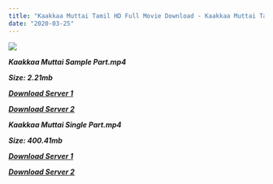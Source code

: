 ```yaml
---
title: "Kaakkaa Muttai Tamil HD Full Movie Download - Kaakkaa Muttai Tamil HD Movie Download"
date: "2020-03-25"
---
```


![](https://images.moviebuff.com/fb154b69-e10b-4cc4-a6bc-ea162517afa7?w=1000)

**_Kaakkaa Muttai Sample Part.mp4_**

**_Size: 2.21mb_**

**_[Download Server 1](http://b7.wetransfer.vip/files/Tamil{300377c8a1a3ba2999b4bbe3381b1ea1a812b0b70d21946c68d529294a5c2999}20Movies/Tamil{300377c8a1a3ba2999b4bbe3381b1ea1a812b0b70d21946c68d529294a5c2999}20Recent{300377c8a1a3ba2999b4bbe3381b1ea1a812b0b70d21946c68d529294a5c2999}20Movies/Kaakkaa{300377c8a1a3ba2999b4bbe3381b1ea1a812b0b70d21946c68d529294a5c2999}20Muttai{300377c8a1a3ba2999b4bbe3381b1ea1a812b0b70d21946c68d529294a5c2999}20(2014)/Kaakkaa{300377c8a1a3ba2999b4bbe3381b1ea1a812b0b70d21946c68d529294a5c2999}20Muttai{300377c8a1a3ba2999b4bbe3381b1ea1a812b0b70d21946c68d529294a5c2999}20HDRip/Kaakkaa{300377c8a1a3ba2999b4bbe3381b1ea1a812b0b70d21946c68d529294a5c2999}20Muttai{300377c8a1a3ba2999b4bbe3381b1ea1a812b0b70d21946c68d529294a5c2999}20(2014){300377c8a1a3ba2999b4bbe3381b1ea1a812b0b70d21946c68d529294a5c2999}20Sample{300377c8a1a3ba2999b4bbe3381b1ea1a812b0b70d21946c68d529294a5c2999}20(640x360).mp4)_**

**_[Download Server 2](http://b7.wetransfer.vip/files/Tamil{300377c8a1a3ba2999b4bbe3381b1ea1a812b0b70d21946c68d529294a5c2999}20Movies/Tamil{300377c8a1a3ba2999b4bbe3381b1ea1a812b0b70d21946c68d529294a5c2999}20Recent{300377c8a1a3ba2999b4bbe3381b1ea1a812b0b70d21946c68d529294a5c2999}20Movies/Kaakkaa{300377c8a1a3ba2999b4bbe3381b1ea1a812b0b70d21946c68d529294a5c2999}20Muttai{300377c8a1a3ba2999b4bbe3381b1ea1a812b0b70d21946c68d529294a5c2999}20(2014)/Kaakkaa{300377c8a1a3ba2999b4bbe3381b1ea1a812b0b70d21946c68d529294a5c2999}20Muttai{300377c8a1a3ba2999b4bbe3381b1ea1a812b0b70d21946c68d529294a5c2999}20HDRip/Kaakkaa{300377c8a1a3ba2999b4bbe3381b1ea1a812b0b70d21946c68d529294a5c2999}20Muttai{300377c8a1a3ba2999b4bbe3381b1ea1a812b0b70d21946c68d529294a5c2999}20(2014){300377c8a1a3ba2999b4bbe3381b1ea1a812b0b70d21946c68d529294a5c2999}20Sample{300377c8a1a3ba2999b4bbe3381b1ea1a812b0b70d21946c68d529294a5c2999}20(640x360).mp4)_**

**_Kaakkaa Muttai Single Part.mp4_**

**_Size: 400.41mb_**

**_[Download Server 1](http://b7.wetransfer.vip/files/Tamil{300377c8a1a3ba2999b4bbe3381b1ea1a812b0b70d21946c68d529294a5c2999}20Movies/Tamil{300377c8a1a3ba2999b4bbe3381b1ea1a812b0b70d21946c68d529294a5c2999}20Recent{300377c8a1a3ba2999b4bbe3381b1ea1a812b0b70d21946c68d529294a5c2999}20Movies/Kaakkaa{300377c8a1a3ba2999b4bbe3381b1ea1a812b0b70d21946c68d529294a5c2999}20Muttai{300377c8a1a3ba2999b4bbe3381b1ea1a812b0b70d21946c68d529294a5c2999}20(2014)/Kaakkaa{300377c8a1a3ba2999b4bbe3381b1ea1a812b0b70d21946c68d529294a5c2999}20Muttai{300377c8a1a3ba2999b4bbe3381b1ea1a812b0b70d21946c68d529294a5c2999}20HDRip/Kaakkaa{300377c8a1a3ba2999b4bbe3381b1ea1a812b0b70d21946c68d529294a5c2999}20Muttai{300377c8a1a3ba2999b4bbe3381b1ea1a812b0b70d21946c68d529294a5c2999}20(2014){300377c8a1a3ba2999b4bbe3381b1ea1a812b0b70d21946c68d529294a5c2999}20Single{300377c8a1a3ba2999b4bbe3381b1ea1a812b0b70d21946c68d529294a5c2999}20Part{300377c8a1a3ba2999b4bbe3381b1ea1a812b0b70d21946c68d529294a5c2999}20(640x360).mp4)_**

**_[Download Server 2](http://b7.wetransfer.vip/files/Tamil{300377c8a1a3ba2999b4bbe3381b1ea1a812b0b70d21946c68d529294a5c2999}20Movies/Tamil{300377c8a1a3ba2999b4bbe3381b1ea1a812b0b70d21946c68d529294a5c2999}20Recent{300377c8a1a3ba2999b4bbe3381b1ea1a812b0b70d21946c68d529294a5c2999}20Movies/Kaakkaa{300377c8a1a3ba2999b4bbe3381b1ea1a812b0b70d21946c68d529294a5c2999}20Muttai{300377c8a1a3ba2999b4bbe3381b1ea1a812b0b70d21946c68d529294a5c2999}20(2014)/Kaakkaa{300377c8a1a3ba2999b4bbe3381b1ea1a812b0b70d21946c68d529294a5c2999}20Muttai{300377c8a1a3ba2999b4bbe3381b1ea1a812b0b70d21946c68d529294a5c2999}20HDRip/Kaakkaa{300377c8a1a3ba2999b4bbe3381b1ea1a812b0b70d21946c68d529294a5c2999}20Muttai{300377c8a1a3ba2999b4bbe3381b1ea1a812b0b70d21946c68d529294a5c2999}20(2014){300377c8a1a3ba2999b4bbe3381b1ea1a812b0b70d21946c68d529294a5c2999}20Single{300377c8a1a3ba2999b4bbe3381b1ea1a812b0b70d21946c68d529294a5c2999}20Part{300377c8a1a3ba2999b4bbe3381b1ea1a812b0b70d21946c68d529294a5c2999}20(640x360).mp4)_**
